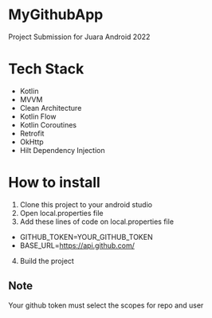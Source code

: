 # MyGithubApp
Project Submission for Juara Android 2022

# Tech Stack
- Kotlin
- MVVM
- Clean Architecture
- Kotlin Flow
- Kotlin Coroutines
- Retrofit
- OkHttp
- Hilt Dependency Injection

# How to install
1. Clone this project to your android studio
2. Open local.properties file
3. Add these lines of code on local.properties file
- GITHUB_TOKEN=YOUR_GITHUB_TOKEN
- BASE_URL=https://api.github.com/
4. Build the project

## Note
Your github token must select the scopes for repo and user
